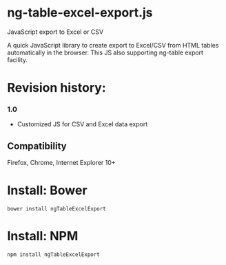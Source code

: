 ng-table-excel-export.js
========================

JavaScript export to Excel or CSV

A quick JavaScript library to create export to Excel/CSV from HTML tables automatically in the browser. This JS also supporting ng-table export facility.

Revision history:
=================

### 1.0

* Customized JS for CSV and Excel data export

Compatibility
-------------

Firefox, Chrome, Internet Explorer 10+

Install: Bower
==============

    bower install ngTableExcelExport


Install: NPM
==============

    npm install ngTableExcelExport
